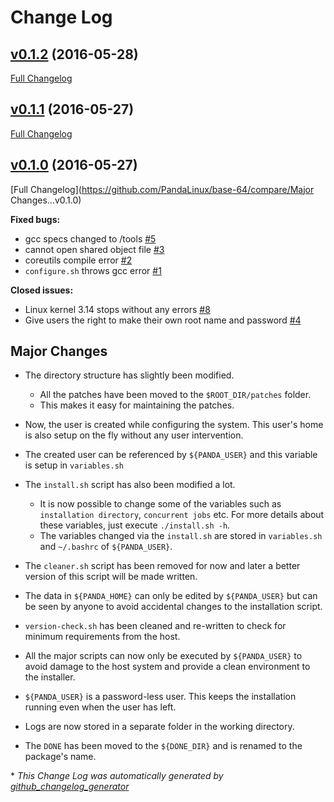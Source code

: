 # Change Log

## [v0.1.2](https://github.com/PandaLinux/base-64/tree/v0.1.2) (2016-05-28)
[Full Changelog](https://github.com/PandaLinux/base-64/compare/v0.1.1...v0.1.2)

## [v0.1.1](https://github.com/PandaLinux/base-64/tree/v0.1.1) (2016-05-27)
[Full Changelog](https://github.com/PandaLinux/base-64/compare/v0.1.0...v0.1.1)

## [v0.1.0](https://github.com/PandaLinux/base-64/tree/v0.1.0) (2016-05-27)
[Full Changelog](https://github.com/PandaLinux/base-64/compare/Major Changes...v0.1.0)

**Fixed bugs:**

- gcc specs changed to /tools [\#5](https://github.com/PandaLinux/base-64/issues/5)
- cannot open shared object file [\#3](https://github.com/PandaLinux/base-64/issues/3)
- coreutils compile error [\#2](https://github.com/PandaLinux/base-64/issues/2)
- `configure.sh` throws gcc error [\#1](https://github.com/PandaLinux/base-64/issues/1)

**Closed issues:**

- Linux kernel 3.14 stops without any errors [\#8](https://github.com/PandaLinux/base-64/issues/8)
- Give users the right to make their own root name and password [\#4](https://github.com/PandaLinux/base-64/issues/4)


## Major Changes

- The directory structure has slightly been modified.
    - All the patches have been moved to the `$ROOT_DIR/patches` folder.
    - This makes it easy for maintaining the patches.

- Now, the user is created while configuring the system. This user's home is also setup on the fly without any user intervention.
- The created user can be referenced by `${PANDA_USER}` and this variable is setup in `variables.sh`
- The `install.sh` script has also been modified a lot.
    - It is now possible to change some of the variables such as `installation directory`, `concurrent jobs` etc. For more details about these variables, just execute `./install.sh -h`.
    - The variables changed via the `install.sh` are stored in `variables.sh` and `~/.bashrc` of `${PANDA_USER}`.
- The `cleaner.sh` script has been removed for now and later a better version of this script will be made written.
- The data in `${PANDA_HOME}` can only be edited by `${PANDA_USER}` but can be seen by anyone to avoid accidental changes to the installation script.
- `version-check.sh` has been cleaned and re-written to check for minimum requirements from the host.
- All the major scripts can now only be executed by `${PANDA_USER}` to avoid damage to the host system and provide a clean environment to the installer.
- `${PANDA_USER}` is a password-less user. This keeps the installation running even when the user has left.
- Logs are now stored in a separate folder in the working directory.
- The `DONE` has been moved to the `${DONE_DIR}` and is renamed to the package's name. 

\* *This Change Log was automatically generated by [github_changelog_generator](https://github.com/skywinder/Github-Changelog-Generator)*